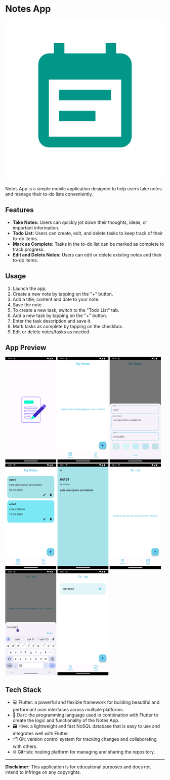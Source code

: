 # Notes App

![Notes App Logo](screenshots/logo.png)

Notes App is a simple mobile application designed to help users take notes and manage their to-do lists conveniently.

## Features

- **Take Notes:** Users can quickly jot down their thoughts, ideas, or important information.
- **Todo List:** Users can create, edit, and delete tasks to keep track of their to-do items.
- **Mark as Complete:** Tasks in the to-do list can be marked as complete to track progress.
- **Edit and Delete Notes:** Users can edit or delete existing notes and their to-do items.

## Usage

1. Launch the app.
2. Create a new note by tapping on the "+" button.
3. Add a title, content and date to your note.
5. Save the note.
6. To create a new task, switch to the "Todo List" tab.
7. Add a new task by tapping on the "+" button.
8. Enter the task description and save it.
9. Mark tasks as complete by tapping on the checkbox.
10. Edit or delete notes/tasks as needed.

## App Preview

<img src="https://github.com/AbhinandhanaPU/notes_app_hive/blob/master/screenshots/1.png" width="32%">  <img src="https://github.com/AbhinandhanaPU/notes_app_hive/blob/master/screenshots/2.png" width="32%">  <img src="https://github.com/AbhinandhanaPU/notes_app_hive/blob/master/screenshots/4.png" width="32%"> <img src="https://github.com/AbhinandhanaPU/notes_app_hive/blob/master/screenshots/5.png" width="32%">  <img src="https://github.com/AbhinandhanaPU/notes_app_hive/blob/master/screenshots/6.png" width="32%"> <img src="https://github.com/AbhinandhanaPU/notes_app_hive/blob/master/screenshots/7.png" width="32%">  <img src="https://github.com/AbhinandhanaPU/notes_app_hive/blob/master/screenshots/8.png" width="32%"> <img src="https://github.com/AbhinandhanaPU/notes_app_hive/blob/master/screenshots/9.png" width="32%">

## Tech Stack

- 💻 Flutter: a powerful and flexible framework for building beautiful and performant user interfaces across multiple platforms.
- 🎯 Dart: the programming language used in combination with Flutter to create the logic and functionality of the Notes App.
- 🗃️ Hive: a lightweight and fast NoSQL database that is easy to use and integrates well with Flutter.
- 🗂️ Git: version control system for tracking changes and collaborating with others.
- 🌐 GitHub: hosting platform for managing and sharing the repository.


---

**Disclaimer:** This application is for educational purposes and does not intend to infringe on any copyrights.
